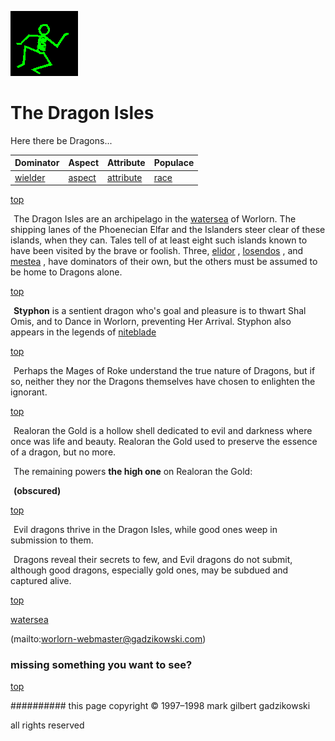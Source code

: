 ![dancer](assets/dancer.gif)

# The Dragon Isles



Here there be Dragons...

|  **Dominator**       |  **Aspect**        |  **Attribute**           |  **Populace**  | 
| -------------------- | ------------------ | ------------------------ | -------------- | 
|  [wielder](wielder)  |  [aspect](aspect)  |  [attribute](attribute)  |  [race](race)  | 

 

 [top](#top) 

  ![xparent](assets/xparent.gif) The Dragon Isles are an archipelago in the  [watersea](watersea.md)  of Worlorn. The shipping lanes of the Phoenecian Elfar and the Islanders steer clear of these islands, when they can. Tales tell of at least eight such islands known to have been visited by the brave or foolish. Three,  [elidor](elidor.md) ,  [losendos](losendos.md) , and  [mestea](mestea.md) , have dominators of their own, but the others must be assumed to be home to Dragons alone.

 

 [top](#top) 

  ![xparent](assets/xparent.gif) **Styphon** is a sentient dragon who's goal and pleasure is to thwart Shal Omis, and to Dance in Worlorn, preventing Her Arrival. Styphon also appears in the legends of  [niteblade](niteblade.md) 

 

 [top](#top) 

  ![xparent](assets/xparent.gif) Perhaps the Mages of Roke understand the true nature of Dragons, but if so, neither they nor the Dragons themselves have chosen to enlighten the ignorant. 

 [top](#top) 

  ![xparent](assets/xparent.gif) Realoran the Gold is a hollow shell dedicated to evil and darkness where once was life and beauty. Realoran the Gold used to preserve the essence of a dragon, but no more.

  ![xparent](assets/xparent.gif) The remaining powers 
 **the high one** on Realoran the Gold:

  ![xparent](assets/xparent.gif) **(obscured)**

 



 [top](#top) 

  ![xparent](assets/xparent.gif) Evil dragons thrive in the Dragon Isles, while good ones weep in submission to them.

  ![xparent](assets/xparent.gif) Dragons reveal their secrets to few, and Evil dragons do not submit, although good dragons, especially gold ones, may be subdued and captured alive.

 

 [top](#top) 

  [watersea](watersea.md)  

 (mailto:worlorn-webmaster@gadzikowski.com) 


### missing something you want to see?



 [top](#top) 


########## this page copyright © 1997–1998 mark gilbert gadzikowski

all rights reserved